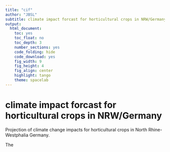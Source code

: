 ```yaml
---
title: "cif"
author: "JBSL"
subtitle: climate impact forcast for horticultural crops in NRW/Germany
output:
  html_document:
    toc: yes
    toc_float: no
    toc_depth: 3
    number_sections: yes
    code_folding: hide
    code_download: yes
    fig_width: 9
    fig_height: 4
    fig_align: center
    highlight: tango
    theme: spacelab
---
```


# climate impact forcast for horticultural crops in NRW/Germany
Projection of climate change impacts for horticultural crops in North Rhine-Westphalia Germany.

The 
